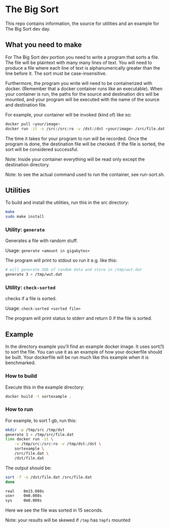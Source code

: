 # The Big Sort

This repo contains information, the source for utilities and an example for The Big Sort dev day.


## What you need to make

For The Big Sort dev portion you need to write a program that sorts a file. The file will
be plaintext with many many lines of text. You will need to produce a file where each
line of text is alphanumerically greater than the line before it. The sort must be
case-insensitive.

Furthermore, the program you write will need to be containerized with docker. (Remember that
a docker container runs like an executable). When your container is run, the paths for
the source and destination dirs will be mounted, and your program will be executed with
the name of the source and destination file.

For example, your container will be invoked (kind of) like so:
```sh
docker pull <your/image>
docker run -it -v /src:/src:ro -v /dst:/dst <your/image> /src/file.dat /dst/file.dat
```

The time it takes for your program to run will be recorded. Once the program is done, the
destination file will be checked. If the file is sorted, the sort will be considered
successful.

Note: Inside your container everything will be read only except the destination directory.

Note: to see the actual command used to run the container, see run-sort.sh.


## Utilities
To build and install the utilities, run this in the src directory:
```sh
make
sudo make install
```

### Utility: `generate`

Generates a file with random stuff.

Usage: `generate <amount in gigabytes>`

The program will print to stdout so run it e.g. like this:
```sh
# will generate 3Gb of random data and store in /tmp/wut.dat
generate 3 > /tmp/wut.dat
```

### Utility: `check-sorted`

checks if a file is sorted.

Usage: `check-sorted <sorted file>`

The program will print status to stderr and return 0 if the file is sorted.


## Example

In the directory example you'll find an example docker image. It uses sort(1) to sort the
file. You can use it as an example of how your dockerfile should be built. Your dockerfile
will be run much like this example when it is benchmarked.

### How to build
Execute this in the example directory:
```sh
docker build -t sortexample .
```

### How to run
For example, to sort 1 gb, run this:
```sh
mkdir -p /tmp/src /tmp/dst
generate 1 > /tmp/src/file.dat
time docker run -it \
    -v /tmp/src:/src:ro -v /tmp/dst:/dst \
    sortexample \
    /src/file.dat \
    /dst/file.dat
```

The output should be:
```sh
sort -f -o /dst/file.dat /src/file.dat
done

real    0m15.008s
user    0m0.008s
sys     0m0.008s
```

Here we see the file was sorted in 15 seconds.

Note: your results will be skewed if `/tmp` has `tmpfs` mounted
